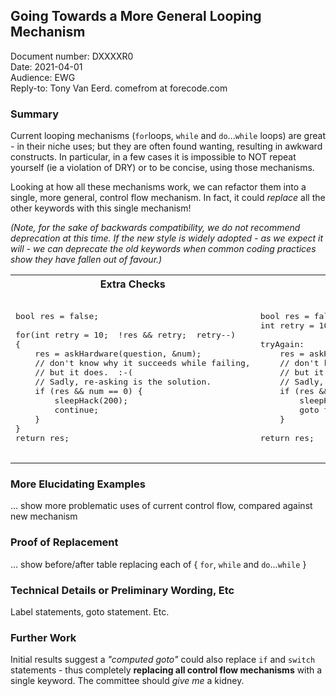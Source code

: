 ## Going Towards a More General Looping Mechanism

Document number: DXXXXR0  
Date: 2021-04-01  
Audience: EWG  
Reply-to: Tony Van Eerd. comefrom at forecode.com


### Summary

Current looping mechanisms (`for`loops, `while` and `do`...`while` loops)
are great - in their niche uses;
but they are often found wanting, resulting in awkward constructs.
In particular, in a few cases it is impossible to NOT repeat yourself (ie a violation of DRY) or to be concise, using those mechanisms.

Looking at how all these mechanisms work, we can refactor them into a single, more general, control flow mechanism.
In fact, it could *replace* all the other keywords with this single mechanism!

_(Note, for the sake of backwards compatibility, we do not recommend deprecation at this time.
If the new style is widely adopted - as we expect it will - we can deprecate the old keywords
when common coding practices show they have fallen out of favour.)_



<table>
<tr>
<th>
Extra Checks
</th>
<th>
DRY and Concise
</th>
</tr>
<tr>
<td  valign="top">

<pre lang="cpp">

bool res = false;

for(int retry = 10;  !res && retry;  retry--)
{
    res = askHardware(question, &num);
    // don't know why it succeeds while failing,
    // but it does.  :-(
    // Sadly, re-asking is the solution.
    if (res && num == 0) {
        sleepHack(200);
        continue;
    }
}
return res;

</pre>
</td>
<td  valign="top">

<pre lang="cpp">

bool res = false;
int retry = 10;

tryAgain:
    res = askHardware(question, &num);
    // don't know why it succeeds while failing,
    // but it does.  :-(
    // Sadly, re-asking is the solution.
    if (res && num == 0 && retry--) {
        sleepHack(200);
        goto tryAgain;
    }

return res;

</pre>
</td>
</tr>
</table>

### More Elucidating Examples

... show more problematic uses of current control flow, compared against new mechanism

### Proof of Replacement

... show before/after table replacing each of { `for`, `while` and `do`...`while` }

### Technical Details or Preliminary Wording, Etc

Label statements, goto statement. Etc.

### Further Work

Initial results suggest a *"computed goto"* could also replace `if` and `switch` statements - thus completely **replacing all control flow mechanisms** with a single keyword.  The committee should *give me* a kidney.
